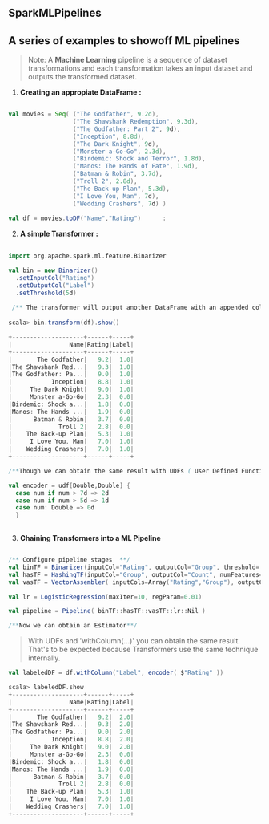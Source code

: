 ## SparkMLPipelines


 A series of examples to showoff **ML pipelines**  
 ---------------------------------------------------
 
 
> Note: A **Machine Learning** pipeline is a sequence of dataset transformations and each transformation takes an input dataset and outputs the transformed dataset.  


1. **Creating an appropiate DataFrame :**

```Scala

val movies = Seq( ("The Godfather", 9.2d),
                  ("The Shawshank Redemption", 9.3d),
                  ("The Godfather: Part 2", 9d),
                  ("Inception", 8.8d),
                  ("The Dark Knight", 9d),
                  ("Monster a-Go-Go", 2.3d),
                  ("Birdemic: Shock and Terror", 1.8d),
                  ("Manos: The Hands of Fate", 1.9d),
                  ("Batman & Robin", 3.7d),
                  ("Troll 2", 2.8d),
                  ("The Back-up Plan", 5.3d),
                  ("I Love You, Man", 7d),
                  ("Wedding Crashers", 7d) )
                  
val df = movies.toDF("Name","Rating")      :

```    
2. **A simple Transformer :** 

```Scala
                  
import org.apache.spark.ml.feature.Binarizer

val bin = new Binarizer()
  .setInputCol("Rating")
  .setOutputCol("Label")
  .setThreshold(5d)
  
 /** The transformer will output another DataFrame with an appended column 'Label' **/
 
scala> bin.transform(df).show()

+--------------------+------+-----+
|                Name|Rating|Label|
+--------------------+------+-----+
|       The Godfather|   9.2|  1.0|
|The Shawshank Red...|   9.3|  1.0|
|The Godfather: Pa...|   9.0|  1.0|
|           Inception|   8.8|  1.0|
|     The Dark Knight|   9.0|  1.0|
|     Monster a-Go-Go|   2.3|  0.0|
|Birdemic: Shock a...|   1.8|  0.0|
|Manos: The Hands ...|   1.9|  0.0|
|      Batman & Robin|   3.7|  0.0|
|             Troll 2|   2.8|  0.0|
|    The Back-up Plan|   5.3|  1.0|
|     I Love You, Man|   7.0|  1.0|
|    Wedding Crashers|   7.0|  1.0|
+--------------------+------+-----+

/**Though we can obtain the same result with UDFs ( User Defined Functions )**/

val encoder = udf[Double,Double] { 
  case num if num > 7d => 2d
  case num if num > 5d => 1d
  case num: Double => 0d 
  }
  
```
3. **Chaining Transformers into a ML Pipeline**

```Scala

/** Configure pipeline stages  **/
val binTF = Binarizer(inputCol="Rating", outputCol="Group", threshold= 5d) 
val hasTF = HashingTF(inputCol="Group", outputCol="Count", numFeatures=200) 
val vasTF = VectorAssembler( inputCols=Array("Rating","Group"), outputCol="Features")

val lr = LogisticRegression(maxIter=10, regParam=0.01) 

val pipeline = Pipeline( binTF::hasTF::vasTF::lr::Nil ) 

/**Now we can obtain an Estimator**/

```
  
> With UDFs and 'withColumn(...)' you can obtain the same result. 
> That's to be expected because Transformers use the same technique internally.

```Scala
val labeledDF = df.withColumn("Label", encoder( $"Rating" ))

scala> labeledDF.show
+--------------------+------+-----+
|                Name|Rating|Label|
+--------------------+------+-----+
|       The Godfather|   9.2|  2.0|
|The Shawshank Red...|   9.3|  2.0|
|The Godfather: Pa...|   9.0|  2.0|
|           Inception|   8.8|  2.0|
|     The Dark Knight|   9.0|  2.0|
|     Monster a-Go-Go|   2.3|  0.0|
|Birdemic: Shock a...|   1.8|  0.0|
|Manos: The Hands ...|   1.9|  0.0|
|      Batman & Robin|   3.7|  0.0|
|             Troll 2|   2.8|  0.0|
|    The Back-up Plan|   5.3|  1.0|
|     I Love You, Man|   7.0|  1.0|
|    Wedding Crashers|   7.0|  1.0|
+--------------------+------+-----+

```






